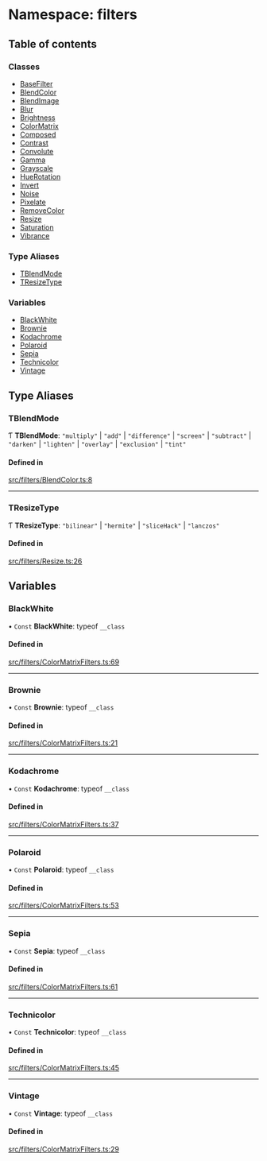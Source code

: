 # Namespace: filters

## Table of contents

### Classes

- [BaseFilter](../classes/filters.BaseFilter.md)
- [BlendColor](../classes/filters.BlendColor.md)
- [BlendImage](../classes/filters.BlendImage.md)
- [Blur](../classes/filters.Blur.md)
- [Brightness](../classes/filters.Brightness.md)
- [ColorMatrix](../classes/filters.ColorMatrix.md)
- [Composed](../classes/filters.Composed.md)
- [Contrast](../classes/filters.Contrast.md)
- [Convolute](../classes/filters.Convolute.md)
- [Gamma](../classes/filters.Gamma.md)
- [Grayscale](../classes/filters.Grayscale.md)
- [HueRotation](../classes/filters.HueRotation.md)
- [Invert](../classes/filters.Invert.md)
- [Noise](../classes/filters.Noise.md)
- [Pixelate](../classes/filters.Pixelate.md)
- [RemoveColor](../classes/filters.RemoveColor.md)
- [Resize](../classes/filters.Resize.md)
- [Saturation](../classes/filters.Saturation.md)
- [Vibrance](../classes/filters.Vibrance.md)

### Type Aliases

- [TBlendMode](filters.md#tblendmode)
- [TResizeType](filters.md#tresizetype)

### Variables

- [BlackWhite](filters.md#blackwhite)
- [Brownie](filters.md#brownie)
- [Kodachrome](filters.md#kodachrome)
- [Polaroid](filters.md#polaroid)
- [Sepia](filters.md#sepia)
- [Technicolor](filters.md#technicolor)
- [Vintage](filters.md#vintage)

## Type Aliases

### TBlendMode

Ƭ **TBlendMode**: ``"multiply"`` \| ``"add"`` \| ``"difference"`` \| ``"screen"`` \| ``"subtract"`` \| ``"darken"`` \| ``"lighten"`` \| ``"overlay"`` \| ``"exclusion"`` \| ``"tint"``

#### Defined in

[src/filters/BlendColor.ts:8](https://github.com/fabricjs/fabric.js/blob/a4453620e/src/filters/BlendColor.ts#L8)

___

### TResizeType

Ƭ **TResizeType**: ``"bilinear"`` \| ``"hermite"`` \| ``"sliceHack"`` \| ``"lanczos"``

#### Defined in

[src/filters/Resize.ts:26](https://github.com/fabricjs/fabric.js/blob/a4453620e/src/filters/Resize.ts#L26)

## Variables

### BlackWhite

• `Const` **BlackWhite**: typeof `__class`

#### Defined in

[src/filters/ColorMatrixFilters.ts:69](https://github.com/fabricjs/fabric.js/blob/a4453620e/src/filters/ColorMatrixFilters.ts#L69)

___

### Brownie

• `Const` **Brownie**: typeof `__class`

#### Defined in

[src/filters/ColorMatrixFilters.ts:21](https://github.com/fabricjs/fabric.js/blob/a4453620e/src/filters/ColorMatrixFilters.ts#L21)

___

### Kodachrome

• `Const` **Kodachrome**: typeof `__class`

#### Defined in

[src/filters/ColorMatrixFilters.ts:37](https://github.com/fabricjs/fabric.js/blob/a4453620e/src/filters/ColorMatrixFilters.ts#L37)

___

### Polaroid

• `Const` **Polaroid**: typeof `__class`

#### Defined in

[src/filters/ColorMatrixFilters.ts:53](https://github.com/fabricjs/fabric.js/blob/a4453620e/src/filters/ColorMatrixFilters.ts#L53)

___

### Sepia

• `Const` **Sepia**: typeof `__class`

#### Defined in

[src/filters/ColorMatrixFilters.ts:61](https://github.com/fabricjs/fabric.js/blob/a4453620e/src/filters/ColorMatrixFilters.ts#L61)

___

### Technicolor

• `Const` **Technicolor**: typeof `__class`

#### Defined in

[src/filters/ColorMatrixFilters.ts:45](https://github.com/fabricjs/fabric.js/blob/a4453620e/src/filters/ColorMatrixFilters.ts#L45)

___

### Vintage

• `Const` **Vintage**: typeof `__class`

#### Defined in

[src/filters/ColorMatrixFilters.ts:29](https://github.com/fabricjs/fabric.js/blob/a4453620e/src/filters/ColorMatrixFilters.ts#L29)

